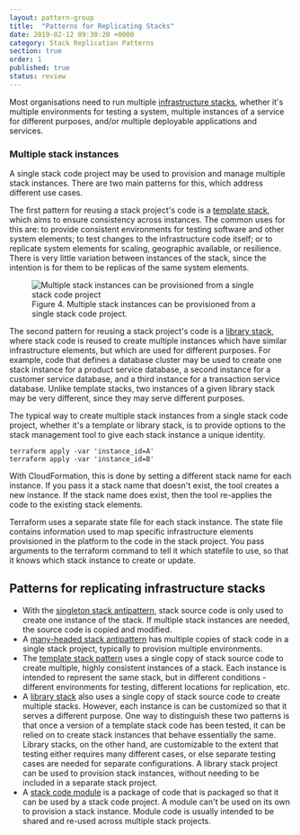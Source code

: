 ```yaml
---
layout: pattern-group
title:  "Patterns for Replicating Stacks"
date: 2019-02-12 09:30:20 +0000
category: Stack Replication Patterns
section: true
order: 1
published: true
status: review
---
```


Most organisations need to run multiple [infrastructure stacks](/patterns/stack-concept/), whether it's multiple environments for testing a system, multiple instances of a service for different purposes, and/or multiple deployable applications and services.


### Multiple stack instances

A single stack code project may be used to provision and manage multiple stack instances. There are two main patterns for this, which address different use cases.

The first pattern for reusing a stack project's code is a [template stack](template-stack.html), which aims to ensure consistency across instances. The common uses for this are: to provide consistent environments for testing software and other system elements; to test changes to the infrastructure code itself; or to replicate system elements for scaling, geographic available, or resilience. There is very little variation between instances of the stack, since the intention is for them to be replicas of the same system elements.


<figure>
  <img src="/patterns/stack-concept/images/stack-instances.png" alt="Multiple stack instances can be provisioned from a single stack code project"/>
  <figcaption>Figure 4. Multiple stack instances can be provisioned from a single stack code project.</figcaption>
</figure>


The second pattern for reusing a stack project's code is a [library stack](library-stack.html), where stack code is reused to create multiple instances which have similar infrastructure elements, but which are used for different purposes. For example, code that defines a database cluster may be used to create one stack instance for a product service database, a second instance for a customer service database, and a third instance for a transaction service database. Unlike template stacks, two instances of a given library stack may be very different, since they may serve different purposes.

The typical way to create multiple stack instances from a single stack code project, whether it's a template or library stack, is to provide options to the stack management tool to give each stack instance a unique identity.


~~~ console
terraform apply -var 'instance_id=A'
terraform apply -var 'instance_id=B'
~~~


With CloudFormation, this is done by setting a different stack name for each instance. If you pass it a stack name that doesn't exist, the tool creates a new instance. If the stack name does exist, then the tool re-applies the code to the existing stack elements.

Terraform uses a separate state file for each stack instance. The state file contains information used to map specific infrastructure elements provisioned in the platform to the code in the stack project. You pass arguments to the terraform command to tell it which statefile to use, so that it knows which stack instance to create or update.


## Patterns for replicating infrastructure stacks

* With the [singleton stack antipattern](singleton-stack.html), stack source code is only used to create one instance of the stack. If multiple stack instances are needed, the source code is copied and modified.
* A [many-headed stack antipattern](many-headed-stack.html) has multiple copies of stack code in a single stack project, typically to provision multiple environments.
* The [template stack pattern](template-stack.html) uses a single copy of stack source code to create multiple, highly consistent instances of a stack. Each instance is intended to represent the same stack, but in different conditions - different environments for testing, different locations for replication, etc.
* A [library stack](library-stack.html) also uses a single copy of stack source code to create multiple stacks. However, each instance is can be customized so that it serves a different purpose. One way to distinguish these two patterns is that once a version of a template stack code has been tested, it can be relied on to create stack instances that behave essentially the same. Library stacks, on the other hand, are customizable to the extent that testing either requires many different cases, or else separate testing cases are  needed for separate configurations. A library stack project can be used to provision stack instances, without needing to be included in a separate stack project.
* A [stack code module](stack-code-module.html) is a package of code that is packaged so that it can be used by a stack code project. A module can't be used on its own to provision a stack instance. Module code is usually intended to be shared and re-used across multiple stack projects.

